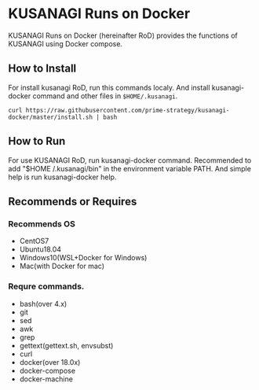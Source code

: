 # KUSANAGI Runs on Docker
KUSANAGI Runs on Docker (hereinafter RoD) provides the functions of KUSANAGI using Docker compose.

## How to Install
For install kusanagi RoD, run this commands localy. And install kusanagi-docker command and other files in ```$HOME/.kusanagi```. 

```
curl https://raw.githubusercontent.com/prime-strategy/kusanagi-docker/master/install.sh | bash
```

## How to Run
For use KUSANAGI RoD, run kusanagi-docker command. Recommended to add "$HOME /.kusanagi/bin" in the environment variable PATH.
And simple help is run kusanagi-docker help.

## Recommends or Requires
### Recommends OS
- CentOS7
- Ubuntu18.04
- Windows10(WSL+Docker for Windows)
- Mac(with Docker for mac)

### Requre commands.
- bash(over 4.x)
- git
- sed
- awk
- grep
- gettext(gettext.sh, envsubst)
- curl
- docker(over 18.0x)
- docker-compose
- docker-machine

